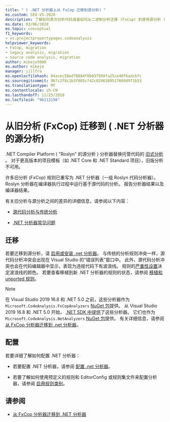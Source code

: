 ```yaml
---
title: " ( .NET 分析器上从 FxCop 迁移到源分析) "
ms.custom: SEO-VS-2020
description: 了解如何首次分析代码或者如何从二进制分析迁移 (FxCop) 到使用源分析 ( .NET 分析器) 分析托管代码的新方式。
ms.date: 03/06/2020
ms.topic: conceptual
f1_keywords:
- vs.projectpropertypages.codeanalysis
helpviewer_keywords:
- FxCop, migration
- legacy analysis, migration
- source code analysis, migration
author: mikejo5000
ms.author: mikejo
manager: jillfra
ms.openlocfilehash: 84acec58ed78884f0b037950fa25ce40f6adcbfc
ms.sourcegitcommit: 967c2f8c1b3f805cf42c0246389517689d971b53
ms.translationtype: MT
ms.contentlocale: zh-CN
ms.lasthandoff: 11/25/2020
ms.locfileid: "96112156"
---
```

# <a name="migrate-from-legacy-analysis-fxcop-to-source-analysis-net-analyzers"></a>从旧分析 (FxCop) 迁移到 ( .NET 分析器的源分析) 

.NET Compiler Platform ( "Roslyn" 的源分析 ) 分析器替换托管代码的 [旧式分析](../code-quality/code-analysis-for-managed-code-overview.md) 。 对于更高版本的项目模板（如 .NET Core 和 .NET Standard 项目），旧版分析不可用。

许多旧分析 (FxCop) 规则已重写为 .NET 分析器（一组 Roslyn 代码分析器）。 Roslyn 分析器在编译器执行过程中运行基于源代码的分析。 报告分析器结果以及编译器结果。

有关旧分析与源分析之间的差异的详细信息，请参阅以下内容：

- [源代码分析与传统分析](../code-quality/net-analyzers-faq.md#whats-the-difference-between-legacy-fxcop-and-net-analyzers)

- [.NET 分析器常见问题](../code-quality/net-analyzers-faq.md)

## <a name="migration"></a>迁移

若要迁移到源分析，请 [启用或安装 .net 分析器](install-net-analyzers.md)。 与传统的分析规则冲突一样，源代码分析冲突会出现在 Visual Studio 的“错误列表”窗口中。 此外，源代码分析冲突也会在代码编辑器中显示，表现为违规代码下有波浪线。 规则的[严重性设置](../code-quality/use-roslyn-analyzers.md#configure-severity-levels)决定波浪线的颜色。 若要查看移植到新 .NET 分析器的规则的状态，请参阅 [移植和 unported 规则](../code-quality/fxcop-rule-port-status.md)。

> [!NOTE]
> 在 Visual Studio 2019 16.8 和 .NET 5.0 之前，这些分析器作为 `Microsoft.CodeAnalysis.FxCopAnalyzers` [NuGet 包](https://www.nuget.org/packages/Microsoft.CodeAnalysis.FxCopAnalyzers)提供。 从 Visual Studio 2019 16.8 和 .NET 5.0 开始， [.NET SDK 中提供](/dotnet/fundamentals/code-analysis/overview)了这些分析器。 它们也作为 `Microsoft.CodeAnalysis.NetAnalyzers` [NuGet 包](https://www.nuget.org/packages/Microsoft.CodeAnalysis.NetAnalyzers)提供。 有关详细信息，请参阅 [从 FxCop 分析器迁移到 .net 分析器](migrate-from-fxcop-analyzers-to-net-analyzers.md)。

## <a name="configuration"></a>配置

若要详细了解如何配置 .NET 分析器：

- 若要配置 .NET 分析器，请参阅 [配置 .net 分析器](/dotnet/fundamentals/code-analysis/code-quality-rule-options)。

- 若要了解如何使用预定义的规则和 EditorConfig 或规则集文件来配置分析器，请参阅 [启用规则类别](/dotnet/fundamentals/code-analysis/code-quality-rule-options)。

## <a name="see-also"></a>请参阅

- [从 FxCop 分析器迁移到 .NET 分析器](migrate-from-fxcop-analyzers-to-net-analyzers.md)
